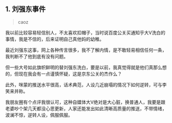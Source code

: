 ## 1. 刘强东事件
> caoz

我以前比较容易轻信别人，不太喜欢扣帽子，当时说百度公关买通知乎大V洗白的事情，我是不信的，后来证明自己真他妈的幼稚。

最近刘强东这事，网上各种传言很多，我不了解内情，是不敢轻易相信任何一条，我判断不了他到底有没有问题。

但一些大号如此旗帜鲜明的替刘强东洗白，要是以前，我真觉得就是他们真那么想的，但现在我会有一点谨慎怀疑，这是京东公关的杰作么？

此外，咪蒙的推送水平很高，话术典范，人设几近崩塌的情况下如何逆转，可与李笑来并称。

我朋友圈有个点评我很认可，这种自媒体大V绝对是大心脏，换普通人，我要是跟老婆吵个架几天都没心思更新，人家还能发出如此清晰高质量的推送，不带情绪，波澜不惊，逆转人设，佩服佩服。

